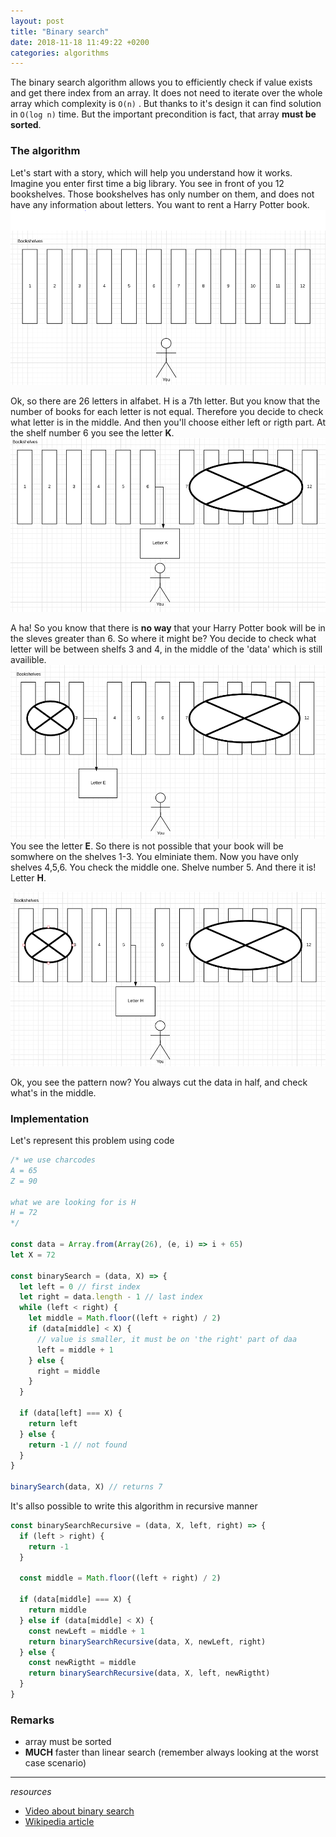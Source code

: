 ```yaml
---
layout: post
title: "Binary search"
date: 2018-11-18 11:49:22 +0200
categories: algorithms
---
```


The binary search algorithm allows you to efficiently check if value exists and get there index from an array. It does not need to iterate over the whole array which complexity is  ```O(n)``` . But thanks to it's design it can find solution in ```O(log n)``` time. But the important precondition is fact, that array **must be sorted**.

### The algorithm

Let's start with a story, which will help you understand how it works. Imagine you enter first time a big library. You see in front of you 12 bookshelves. Those bookshelves has only number on them, and does not have any information about letters. You want to rent a Harry Potter book.
![User approach bookshelves](/assets/img/binary-search/1.png)

Ok, so there are 26 letters in alfabet. H is a 7th letter. But you know that the number of books for each letter is not equal. Therefore you decide to check what letter is in the middle. And then you'll choose either left or rigth part. At the shelf number 6 you see the letter **K**.
![User approach cut data in half](/assets/img/binary-search/2.png)

A ha! So you know that there is **no way** that your Harry Potter book will be in the sleves greater than 6. So where it might be? You decide to check what letter will be between shelfs 3 and 4, in the middle of the 'data' which is still availible.
![ANother cut in half of data](/assets/img/binary-search/3.png)
You see the letter **E**. So there is not possible that your book will be somwhere on the shelves 1-3. You elminiate them. Now you have only shelves 4,5,6. You check the middle one. Shelve number 5. And there it is! Letter **H**. 

![Final result](/assets/img/binary-search/4.png)

Ok, you see the pattern now? You always cut the data in half, and check what's in the middle. 

### Implementation

Let's represent this problem using code

```javascript
/* we use charcodes
A = 65
Z = 90

what we are looking for is H
H = 72
*/

const data = Array.from(Array(26), (e, i) => i + 65)
let X = 72

const binarySearch = (data, X) => {
  let left = 0 // first index
  let right = data.length - 1 // last index
  while (left < right) {
    let middle = Math.floor((left + right) / 2)
    if (data[middle] < X) {
      // value is smaller, it must be on 'the right' part of daa
      left = middle + 1
    } else {
      right = middle
    }
  }

  if (data[left] === X) {
    return left
  } else {
    return -1 // not found
  }
}

binarySearch(data, X) // returns 7

```

It's allso possible to write this algorithm in recursive manner

```javascript
const binarySearchRecursive = (data, X, left, right) => {
  if (left > right) {
    return -1
  }

  const middle = Math.floor((left + right) / 2)

  if (data[middle] === X) {
    return middle
  } else if (data[middle] < X) {
    const newLeft = middle + 1
    return binarySearchRecursive(data, X, newLeft, right)
  } else {
    const newRigtht = middle
    return binarySearchRecursive(data, X, left, newRigtht)
  }
}
```

### Remarks
* array must be sorted
* **MUCH** faster than linear search (remember always looking at the worst case scenario)

---
*resources*
* [Video about binary search](https://www.youtube.com/watch?v=P3YID7liBug)
* [Wikipedia article](https://en.wikipedia.org/wiki/Binary_search_algorithm)
